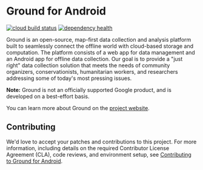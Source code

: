 # Ground for Android
[![cloud build status](https://storage.googleapis.com/gradle_cache_bucket/status.svg)](https://console.cloud.google.com/cloud-build/dashboard?project=ground-android-gcb)
[![dependency health](https://storage.googleapis.com/gradle_cache_bucket/dependency.svg)](https://storage.googleapis.com/gradle_cache_bucket/dependency.txt)

Ground is an open-source, map-first data collection and analysis platform built
to seamlessly connect the offline world with cloud-based storage and
computation. The platform consists of a web app for data management and an
Android app for offline data collection. Our goal is to provide a "just right"
data collection solution that meets the needs of community organizers,
conservationists, humanitarian workers, and researchers addressing some of
today's most pressing issues.

**Note:** Ground is not an officially supported Google product, and is developed
on a best-effort basis.

You can learn more about Ground on the [project
website](https://google.github.io/ground-platform).

## Contributing

We'd love to accept your patches and contributions to this project. For more
information, including details on the required Contributor License Agreement
(CLA), code reviews, and environment setup, see
[Contributing to Ground for Android](CONTRIBUTING.md). 